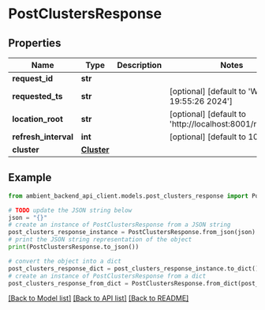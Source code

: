 # PostClustersResponse


## Properties

Name | Type | Description | Notes
------------ | ------------- | ------------- | -------------
**request_id** | **str** |  | 
**requested_ts** | **str** |  | [optional] [default to 'Wed May  8 19:55:26 2024']
**location_root** | **str** |  | [optional] [default to 'http://localhost:8001/requests/']
**refresh_interval** | **int** |  | [optional] [default to 10]
**cluster** | [**Cluster**](Cluster.md) |  | 

## Example

```python
from ambient_backend_api_client.models.post_clusters_response import PostClustersResponse

# TODO update the JSON string below
json = "{}"
# create an instance of PostClustersResponse from a JSON string
post_clusters_response_instance = PostClustersResponse.from_json(json)
# print the JSON string representation of the object
print(PostClustersResponse.to_json())

# convert the object into a dict
post_clusters_response_dict = post_clusters_response_instance.to_dict()
# create an instance of PostClustersResponse from a dict
post_clusters_response_from_dict = PostClustersResponse.from_dict(post_clusters_response_dict)
```
[[Back to Model list]](../README.md#documentation-for-models) [[Back to API list]](../README.md#documentation-for-api-endpoints) [[Back to README]](../README.md)


